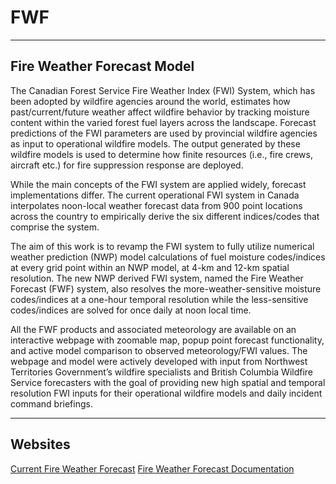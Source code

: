 # FWF
---
## Fire Weather Forecast Model

The Canadian Forest Service Fire Weather Index (FWI) System, which has been adopted by wildfire agencies around the world, estimates how past/current/future weather affect wildfire behavior by tracking moisture content within the varied forest fuel layers across the landscape. Forecast predictions of the FWI parameters are used by provincial wildfire agencies as input to operational wildfire models. The output generated by these wildfire models is used to determine how finite resources (i.e., fire crews, aircraft etc.) for fire suppression response are deployed.

While the main concepts of the FWI system are applied widely, forecast implementations differ. The current operational FWI system in Canada interpolates noon-local weather forecast data from 900 point locations across the country to empirically derive the six different indices/codes that comprise the system.

The aim of this work is to revamp the FWI system to fully utilize numerical weather prediction (NWP) model calculations of fuel moisture codes/indices at every grid point within an NWP model, at 4-km and 12-km spatial resolution. The new NWP derived FWI system, named the Fire Weather Forecast (FWF) system, also resolves the more-weather-sensitive moisture codes/indices at a one-hour temporal resolution while the less-sensitive codes/indices are solved for once daily at noon local time.

All the FWF products and associated meteorology are available on an interactive webpage with zoomable map, popup point forecast functionality, and active model comparison to observed meteorology/FWI values. The webpage and model were actively developed with input from Northwest Territories Government’s wildfire specialists and British Columbia Wildfire Service forecasters with the goal of providing new high spatial and temporal resolution FWI inputs for their operational wildfire models and daily incident command briefings.

---
## Websites
[Current Fire Weather Forecast](https://firesmoke.ca/forecasts/fireweather/current/)
[Fire Weather Forecast Documentation](https://cerodell.github.io/fwf-docs/)
